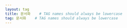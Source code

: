 ```yaml
---
layout: tag
title: 문서화    # TAG names should always be lowercase
tag: 문서화    # TAG names should always be lowercase
---
```

